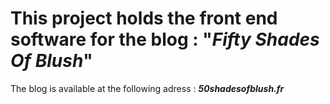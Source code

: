 # This project holds the front end software for the blog : "_Fifty Shades Of Blush_"

The blog is available at the following adress : **_50shadesofblush.fr_**
